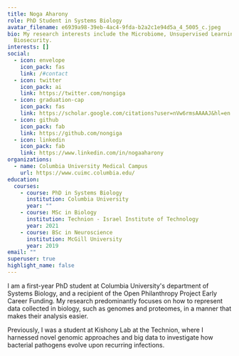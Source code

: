 ```yaml
---
title: Noga Aharony
role: PhD Student in Systems Biology
avatar_filename: e6939a98-39eb-4ac4-9fda-b2a2c1e94d5a_4_5005_c.jpeg
bio: My research interests include the Microbiome, Unsupervised Learning, and
  Biosecurity.
interests: []
social:
  - icon: envelope
    icon_pack: fas
    link: /#contact
  - icon: twitter
    icon_pack: ai
    link: https://twitter.com/nongiga
  - icon: graduation-cap
    icon_pack: fas
    link: https://scholar.google.com/citations?user=nVw6rmsAAAAJ&hl=en
  - icon: github
    icon_pack: fab
    link: https://github.com/nongiga
  - icon: linkedin
    icon_pack: fab
    link: https://www.linkedin.com/in/nogaaharony
organizations:
  - name: Columbia University Medical Campus
    url: https://www.cuimc.columbia.edu/
education:
  courses:
    - course: PhD in Systems Biology
      institution: Columbia University
      year: ""
    - course: MSc in Biology
      institution: Technion - Israel Institute of Technology
      year: 2021
    - course: BSc in Neuroscience
      institution: McGill University
      year: 2019
email: ""
superuser: true
highlight_name: false
---
```

I am a first-year PhD student at Columbia University's department of Systems Biology, and a recipient of the Open Philanthropy Project Early Career Funding. My research predominantly focuses on how to represent data collected in biology, such as genomes and proteomes, in a manner that makes their analysis easier. 

Previously, I was a student at Kishony Lab at the Technion, where I harnessed novel genomic approaches and big data to investigate how bacterial pathogens evolve upon recurring infections.